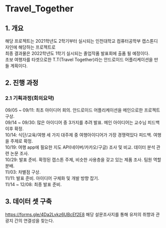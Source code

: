 # Travel_Together
## 1. 개요
해당 프로젝트는 2021학년도 2학기부터 실시되는 인천대학교 컴퓨터공학부 캡스톤디자인에 해당하는 프로젝트로   
최종 결과물은 2022학년도 1학기 실시되는 졸업작품 발표회에 출품 될 예정이다.   
초보 여행자를 타겟으로한 T.T(Travel Together)라는 안드로이드 어플리케이션을 만들 계획이다.
<br/>
## 2. 진행 과정
### 2.1 기획과정(회의요약)   
09/05 ~ 09/11: 최초 아이디어 회의. 안드로이드 어플리케이션을 메인으로한 프로젝트 구상.   
09/14 ~ 09/30: 많은 아이디어 중 3가지를 추려 발표. 메인 아이디어는 교수님 피드백 이후 확정.   
10/14: 식단/교육/여행 세 가지 대주제 중 여행아이디어가 가장 경쟁력있다 피드백. 여행을 주제로 확정.   
10/19: 여행 app에 필요한 지도 API(네이버/카카오/구글) 조사 및 비교. 데이터 분석 관련 논문 조사.   
10/29: 발표 준비. 확정된 캡스톤 주제, 비슷한 사용층을 갖고 있는 제품 조사. 팀원 역할 분배.   
11/03: 차별점 구상.   
11/11: 발표 준비. 아이디어 구체화 및 개발 방향 잡기.   
11/14 ~ 12/08: 최종 발표 준비.
<br/>
## 3. 데이터 셋 구축
<https://forms.gle/4Da2Lvkz6UBcEf2E8>
해당 설문조사지를 통해 유저의 취향과 관광지 간의 연결성을 찾는다.
